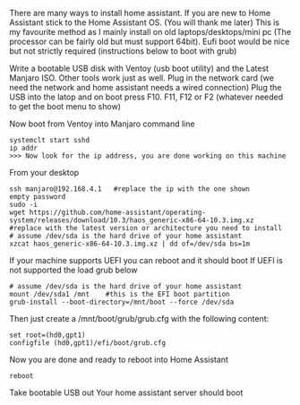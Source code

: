 There are many ways to install home assistant.
If you are new to Home Assistant stick to the Home Assistant OS. (You will thank me later)
This is my favourite method as I mainly install on old laptops/desktops/mini pc (The processor can be fairly old but must support 64bit). Eufi boot would be nice but not strictly required (instructions below to boot with grub)

Write a bootable USB disk with Ventoy (usb boot utility) and the Latest Manjaro ISO. Other tools work just as well.
Plug in the network card (we need the network and home assistant needs a wired connection)
Plug the USB into the latop and on boot press F10. F11, F12 or F2 (whatever needed to get the boot menu to show)

Now boot from Ventoy into Manjaro command line
```
systemclt start sshd
ip addr
>>> Now look for the ip address, you are done working on this machine
```

From your desktop
```
ssh manjaro@192.168.4.1   #replace the ip with the one shown
empty password
sudo -i
wget https://github.com/home-assistant/operating-system/releases/download/10.3/haos_generic-x86-64-10.3.img.xz     #replace with the latest version or architecture you need to install
# assume /dev/sda is the hard drive of your home assistant
xzcat haos_generic-x86-64-10.3.img.xz | dd of=/dev/sda bs=1m
```
If your machine supports UEFI you can reboot and it should boot
If UEFI is not supported the load grub below

```
# assume /dev/sda is the hard drive of your home assistant
mount /dev/sda1 /mnt    #this is the EFI boot partition
grub-install --boot-directory=/mnt/boot --force /dev/sda

```
Then just create a /mnt/boot/grub/grub.cfg with the following content:

```
set root=(hd0,gpt1)
configfile (hd0,gpt1)/efi/boot/grub.cfg
```
Now you are done and ready to reboot into Home Assistant
```
reboot
```
Take bootable USB out
Your home assistant server should boot
